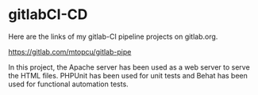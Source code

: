 # gitlabCI-CD
Here are the links of my gitlab-CI pipeline projects on gitlab.org.


https://gitlab.com/mtopcu/gitlab-pipe

In this project, the Apache server has been used as a web server to serve the HTML files. PHPUnit has been used for unit tests and Behat has been used for functional automation tests.
